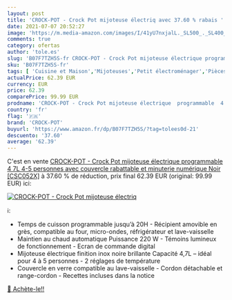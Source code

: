```yaml
---
layout: post
title: 'CROCK-POT - Crock Pot mijoteuse électriq avec 37.60 % rabais '
date: 2021-07-07 20:52:27
image: 'https://m.media-amazon.com/images/I/41yU7nxjalL._SL500_._SL400_.jpg'
comments: true
category: ofertas
author: 'tole.es'
slug: 'B07F7TZH5S-fr CROCK-POT - Crock Pot mijoteuse électrique programmable 4...'
sku: 'B07F7TZH5S-fr'
tags: [ 'Cuisine et Maison','Mijoteuses','Petit électroménager','Pièces et accessoires pour petit électroménager','crock-pot', ]
actualPrice: 62.39 EUR
currency: EUR
price: 62.39
comparePrice: 99.99 EUR
prodname: 'CROCK-POT - Crock Pot mijoteuse électrique  programmable  4 7L  4-5 personnes   avec couvercle rabattable et minuterie numérique  Noir [CSC052X]'
country: 'fr'
flag: '🇫🇷'
brand: 'CROCK-POT'
buyurl: 'https://www.amazon.fr/dp/B07F7TZH5S/?tag=tolees0d-21'
descuento: '37.60'
average: '62.39'
---
```


C'est en vente [CROCK-POT - Crock Pot mijoteuse électrique  programmable  4 7L  4-5 personnes   avec couvercle rabattable et minuterie numérique  Noir [CSC052X]](https://www.amazon.fr/dp/B07F7TZH5S/?tag=tolees0d-21)  à  37.60 % de réduction, prix final  62.39 EUR (original: 99.99 EUR) ici:

[![CROCK-POT - Crock Pot mijoteuse électriq](https://m.media-amazon.com/images/I/41yU7nxjalL._SL500_._SL400_.jpg)](https://www.amazon.fr/dp/B07F7TZH5S/?tag=tolees0d-21)

ℹ️:

- Temps de cuisson programmable jusqu’à 20H - Récipient amovible en grès, compatible au four, micro-ondes, réfrigérateur et lave-vaisselle
- Maintien au chaud automatique Puissance 220 W - Témoins lumineux de fonctionnement - Ecran de commande digital
- Mijoteuse électrique finition inox noire brillante Capacité 4,7L – idéal pour 4 à 5 personnes - 2 réglages de température
- Couvercle en verre compatible au lave-vaisselle - Cordon détachable et range-cordon - Recettes incluses dans la notice

[🛒 Achète-le!!](https://www.amazon.fr/dp/B07F7TZH5S/?tag=tolees0d-21)
